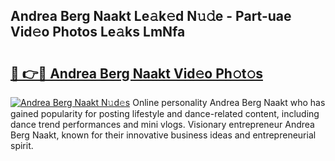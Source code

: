 ## Andrea Berg Naakt Le𝚊k𝚎d N𝚞𝚍e - Part-uae Vid𝚎o Photos Le𝚊ks LmNfa

# <h2><a href="http://fb4irp9.evod.top/?m=Andrea+Berg+Naakt">🔗 👉🔴 Andrea Berg Naakt Vid𝚎o Ph𝚘t𝚘s</a></h2>

[![Andrea Berg Naakt N𝚞d𝚎s](https://i.imgur.com/8V9OHl7.gif)](http://fb4irp9.evod.top/?m=Andrea+Berg+Naakt)
Online personality Andrea Berg Naakt who has gained popularity for posting lifestyle and dance-related content, including dance trend performances and mini vlogs. Visionary entrepreneur Andrea Berg Naakt, known for their innovative business ideas and entrepreneurial spirit. 
